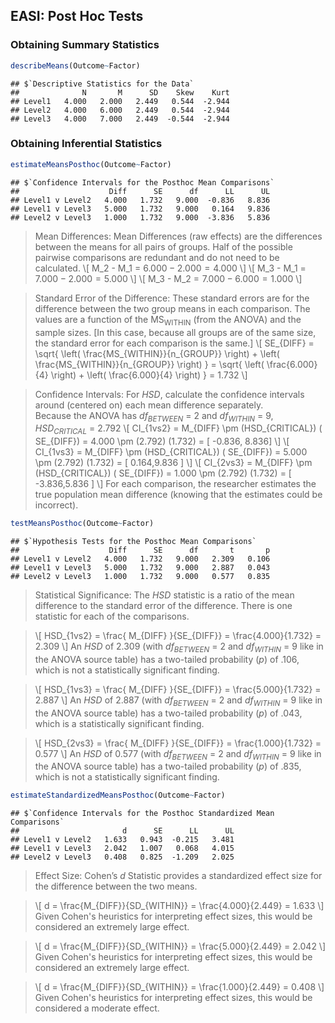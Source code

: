 
## EASI: Post Hoc Tests

### Obtaining Summary Statistics

```r
describeMeans(Outcome~Factor)
```

```
## $`Descriptive Statistics for the Data`
##              N       M      SD    Skew    Kurt
## Level1   4.000   2.000   2.449   0.544  -2.944
## Level2   4.000   6.000   2.449   0.544  -2.944
## Level3   4.000   7.000   2.449  -0.544  -2.944
```

### Obtaining Inferential Statistics


```r
estimateMeansPosthoc(Outcome~Factor)
```

```
## $`Confidence Intervals for the Posthoc Mean Comparisons`
##                    Diff      SE      df      LL      UL
## Level1 v Level2   4.000   1.732   9.000  -0.836   8.836
## Level1 v Level3   5.000   1.732   9.000   0.164   9.836
## Level2 v Level3   1.000   1.732   9.000  -3.836   5.836
```

> Mean Differences: Mean Differences (raw effects) are the differences between the means for all pairs of groups. Half of the possible pairwise comparisons are redundant and do not need to be calculated.
> \\[ M_2 - M_1 = 6.000 − 2.000 = 4.000 \\]
> \\[ M_3 - M_1 = 7.000 − 2.000 = 5.000 \\]
> \\[ M_3 - M_2 = 7.000 − 6.000 = 1.000 \\]

> Standard Error of the Difference: These standard errors are for the difference between the two group means in each comparison. The values are a function of the MS<sub>WITHIN</sub> (from the ANOVA) and the sample sizes. \[In this case, because all groups are of the same size, the standard error for each comparison is the same.\]
> \\[ SE_{DIFF} = \sqrt{ \left( \frac{MS_{WITHIN}}{n_{GROUP}} \right) + \left( \frac{MS_{WITHIN}}{n_{GROUP}} \right) } = \sqrt{ \left( \frac{6.000}{4} \right) + \left( \frac{6.000}{4} \right) } = 1.732 \\]

> Confidence Intervals: For *HSD*, calculate the confidence intervals around (centered on) each mean difference separately.  
> Because the ANOVA has *df<sub>BETWEEN</sub>* = 2 and *df<sub>WITHIN</sub>* = 9, *HSD<sub>CRITICAL</sub>* = 2.792
> \\[ CI_{1vs2} = M_{DIFF} \pm (HSD_{CRITICAL}) ( SE_{DIFF}) = 4.000 \pm (2.792) (1.732) = [ -0.836, 8.836] \\]
> \\[ CI_{1vs3} = M_{DIFF} \pm (HSD_{CRITICAL}) ( SE_{DIFF}) = 5.000 \pm (2.792) (1.732) = [ 0.164,9.836 ] \\]
> \\[ CI_{2vs3} = M_{DIFF} \pm (HSD_{CRITICAL}) ( SE_{DIFF}) = 1.000 \pm (2.792) (1.732) = [ -3.836,5.836 ] \\]
> For each comparison, the researcher estimates the true population mean difference (knowing that the estimates could be incorrect).

```r
testMeansPosthoc(Outcome~Factor)
```

```
## $`Hypothesis Tests for the Posthoc Mean Comparisons`
##                    Diff      SE      df       t       p
## Level1 v Level2   4.000   1.732   9.000   2.309   0.106
## Level1 v Level3   5.000   1.732   9.000   2.887   0.043
## Level2 v Level3   1.000   1.732   9.000   0.577   0.835
```

> Statistical Significance: The *HSD* statistic is a ratio of the mean difference to the standard error of the difference. There is one statistic for each of the comparisons.

> \\[ HSD_{1vs2} = \frac{ M_{DIFF} }{SE_{DIFF}} = \frac{4.000}{1.732} = 2.309 \\]
> An *HSD* of 2.309 (with *df<sub>BETWEEN</sub>* = 2 and *df<sub>WITHIN</sub>* = 9 like in the ANOVA source table) has a two-tailed probability (*p*) of .106, which is not a statistically significant finding.

> \\[ HSD_{1vs3} = \frac{ M_{DIFF} }{SE_{DIFF}} = \frac{5.000}{1.732} = 2.887 \\]
> An *HSD* of 2.887 (with *df<sub>BETWEEN</sub>* = 2 and *df<sub>WITHIN</sub>* = 9 like in the ANOVA source table) has a two-tailed probability (*p*) of .043, which is a statistically significant finding.

> \\[ HSD_{2vs3} = \frac{ M_{DIFF} }{SE_{DIFF}} = \frac{1.000}{1.732} = 0.577 \\]
> An *HSD* of 0.577 (with *df<sub>BETWEEN</sub>* = 2 and *df<sub>WITHIN</sub>* = 9 like in the ANOVA source table) has a two-tailed probability (*p*) of .835, which is not a statistically significant finding.

```r
estimateStandardizedMeansPosthoc(Outcome~Factor)
```

```
## $`Confidence Intervals for the Posthoc Standardized Mean Comparisons`
##                       d      SE      LL      UL
## Level1 v Level2   1.633   0.943  -0.215   3.481
## Level1 v Level3   2.042   1.007   0.068   4.015
## Level2 v Level3   0.408   0.825  -1.209   2.025
```

> Effect Size: Cohen’s *d* Statistic provides a standardized effect size for the difference between the two means.

> \\[ d = \frac{M_{DIFF}}{SD_{WITHIN}} = \frac{4.000}{2.449} = 1.633 \\]
> Given Cohen's heuristics for interpreting effect sizes, this would be considered an extremely large effect.

> \\[ d = \frac{M_{DIFF}}{SD_{WITHIN}} = \frac{5.000}{2.449} = 2.042 \\]
> Given Cohen's heuristics for interpreting effect sizes, this would be considered an extremely large effect.

> \\[ d = \frac{M_{DIFF}}{SD_{WITHIN}} = \frac{1.000}{2.449} = 0.408 \\]
> Given Cohen's heuristics for interpreting effect sizes, this would be considered a moderate effect.
